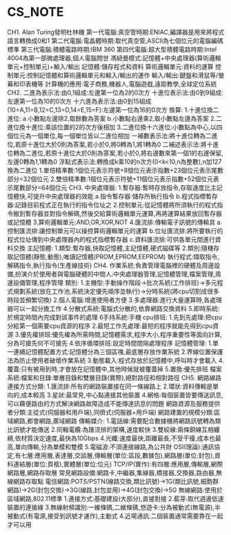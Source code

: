 # CS_NOTE
CH1.
Alan Turing發明杜林機
第一代電腦:真空管時期:ENIAC,編譯器是用來將程式語言轉換成0和1
第二代電腦:電晶體時期:取代真空管,ASCII為七個位元的電腦編碼標準
第三代電腦:積體電路時期:IBM 360
第四代電腦:超大型積體電路時期:Intel 4004為第一部微處理器,個人電腦問世
馮紐曼模式:記憶體+中央處理器(算術邏輯單元+控制單元)+輸入/輸出
 記憶體:儲存程式和資料
 算術邏輯單元:資料的運算
 控制單元:控制記憶體和算術邏輯單元和輸入/輸出的運作
 輸入/輸出:鍵盤和滑鼠等/螢幕和印表機等
計算機的應用:電子商務,機器人,電腦遊戲,遠距教學,全球定位系統
CH2.
二進為表示法:由0,1組成:左邊第一位為2的0次方
十進位表示法:由0到9組成:左邊第一位為10的0次方
十六進為表示法:由0到15組成(10=A,11=B,12=C,13=D,14=E,15=F):左邊第一位為16的0次方
換算:
 1.十進位換二進位:
  a.小數點左邊除2,取餘數為答案
  b.小數點右邊乘2,取小數點左邊為答案
 2.二進位換十進位:乘該位置的2的次方後相加
 3.二進位換十六進位:小數點為中心,以四個位元為一個單位,每一個單位皆以二進位相加
一補數表示法:將十進位轉為二進位,若原十進位大於0則為答案,若小於0,將0轉為1,將1轉為0
二補述表示法:將十進位轉為二進位,若原十進位大於0則為答案,若小於0,將右邊數來第一個1的右邊保留,左邊0轉為1,1轉為0
浮點式表示法:轉換成k乘10的n次方(0<k<10,n為整數),n加127換為二進位
 1.單倍精準數:1個位元表示符號+8個位元表示指數+23個位元表示尾數部分=32個位元
 2.雙倍精準數:1個位元表示符號+11個位元表示指數+52個位元表示尾數部分=64個位元
 CH3.
 中央處理器:
  1.暫存器:暫時存放指令,存取速度比主記憶體快,可提升中央處理器的效能
   a.指令暫存器:儲存所執行指令
   b.程式指標暫存器:記錄目前程式正在執行的指令位址之
  2.控制單元:從記憶體將所須執行的程式指令搬到暫存器並對指令解碼,然後交給算術邏輯單元運算,再將運算結果放回暫存器或記憶體
  3.算術邏輯單元:AND,OR,XOR,NOT
  4.匯流排:傳輸電子訊號的傳輸具
   a.控制匯流排:讓控制單元可以操控算術邏輯單元的運算
   b.位址匯流排:將所要執行的程式位址傳到中央處理器內的程式指標暫存器
   c.資料匯流排:可供各單元間進行資料交換 
 主記憶體:
  1.類型:暫存器,快取記憶體,主記憶體,硬式磁碟等
  2.類別:隨機存取記憶體(靜態,動態),唯讀記憶體(PROM,EPROM,EEPROM)
 執行程式:擷取指令,解碼指令,執行指令(生產線技術)
 CH4.
 作業系統:負責管理電腦裡的硬體及周邊設備,扮演介於使用者與電腦硬體的中間人:中央處理器管理,記憶體管理,檔案管理,周邊設備管理,程序管理
 類別:
  1.主機型:手動操作階段->批次系統(工作排班)->多元程式規劃系統(放在工作池,系統決定優先順序並執行)->分時系統(將cpu切割成很多時段並頻繁切換)
  2.個人電腦:增進使用者方便
  3.多處理器:進行大量運算時,各處理器可以一起分擔工作
  4.分散式系統:電腦式分散的,依靠網路交換資料
  5.即時系統:於規定時間內完成對該事件的處理
  6手持系統:手機
 cpu排班:
  1.先到先處理:把cpu分給第一個需要cpu資源的程序
  2.最短工作先處理:最短的程序就能先得到cpu資源
  3.優先權排班:優先權為所需時間,記憶體需求,程序大小,程序重要性等面向計算,分為可搶先何不可搶先
  4.依序循環排班:設定時間間隔處理程序
 記憶體管理:
  1.單一連續記憶體配置方式:記憶體分為三個區塊,最底層存放作業系統
  2.界線位置保護法為防止使用者破壞作業系統
  3.動態載入:程式存放於記憶體中,呼叫時才會載入
  4.覆蓋:只有被用到時,才會放在記憶體中,其他時候就被覆蓋掉
  5.置換:優先排班
 檔案系統:檔案和目錄:單層目錄和雙層目錄(實際),絕對路徑和相對路徑
 CH5.
 網路線路連接方式分類:
  1.匯流排:所有的網路裝置接在同一條線路上
  2.環狀:資料傳輸是單向的,成本較高
  3.星狀:最常見,中心點連接其他裝置
  4.網格:每個裝置皆要傳送訊息,可以藉便路由的方式解決網路故障造成不能傳達訊息的問題
 網路資源及服務提供者分類:主從式(伺服器和用戶端),同儕式(伺服器+用戶端)
 網路建置的規模分類:區域網路,都會網路,廣域網路
 傳輸媒介:
  1.電話線:需要配合數據機將網路訊號轉為類比訊號才能傳送
  2.同軸電纜:為匯流排的架構,速度較快
  3.雙絞線:兩條銅線互相纏繞,依材質決定速度,最快為10Gbps
  4.光纖:速度最快,距離最長,不受干擾,成本也最高,單向傳輸,分為單模和雙模
  5.電磁波:不須連接線路,為公共財
 OSI(理論):通訊協定,有七層:應用層,表達層,交談層,傳輸層(單位:區段,數據包),網路層(單位:封包),資料連結層(單位:頁框),實體層(單位:位元)
 TCP/IP(實作):有四層:應用層,傳輸層,網際網路層,網路存取層
 常見網路設備:網路卡,中繼器,集線器,橋接器,交換器,路由器,無線網路存取點
 電信網路:POTS/PSTN(線路交換,類比訊號)->1G(類比訊號,細胞群網路)->2G(封包交換)->3G(線路,封包並用)->4G(封包交換)->5G
 無線網路:使用於區域網路,802.11標準
  1.連接方式:基礎建設(大部分),直接對接
  2.藍芽:取代週邊低速裝置的連接線
  3.無線射頻識別:一維條碼,二維條碼,悠遊卡:分為被動式(無電源),半被動式(有電源,接受到訊號才運作),主動式
  4.近場通訊:二個裝置通常需要靠在一起才可以用

